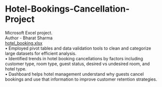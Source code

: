 # Hotel-Bookings-Cancellation-Project
Microsoft Excel project.
<br>
Author - Bharat Sharma
<br>
[hotel_booking.xlsx](https://github.com/user-attachments/files/16409608/hotel_booking.xlsx)
<br>
• Employed pivot tables and data validation tools to clean and categorize large datasets for efficient analysis.
<br>
• Identified trends in hotel booking cancellations by factors including customer type, room type, guest status, desired vs
undesired room, and hotel type.
<br>
• Dashboard helps hotel management understand why guests cancel bookings and use that information to improve
customer retention strategies.
